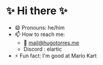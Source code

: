 # ✨ Hi there ✨

- 😄 Pronouns: he/him
- 📫 How to reach me: 
  - 📧 mail@hugotorres.me
  - Discord : elartic
- ⚡ Fun fact: I'm good at Mario Kart
